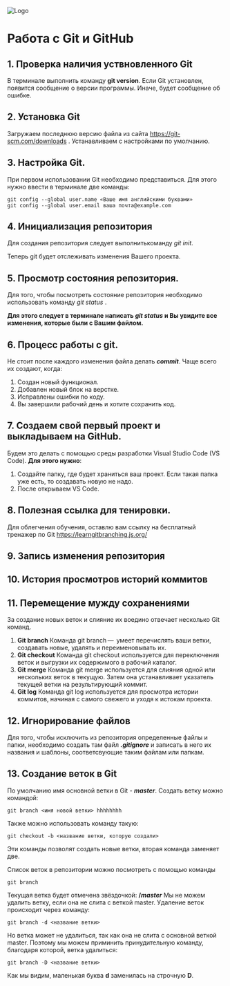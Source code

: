 ![Logo](Git-Logo-1788C.png)


# Работа с Git и GitHub

## 1. Проверка наличия уствновленного Git
В терминале выполнить команду **git version**.
Если Git установлен, появится сообщение о версии программы. Иначе, будет сообщение об ошибке.

## 2. Установка Git
Загружаем последнюю версию файла из сайта https://git-scm.com/downloads .
Устанавливаем с настройками по умолчанию.

## 3. Настройка Git.
При первом использовании Git необходимо представиться. Для этого нужно ввести в терминале две команды:
```
git config --global user.name «Ваше имя английскими буквами»
git config --global user.email ваша почта@example.com 
```

## 4. Инициализация репозитория
Для создания репозитория следует выполнитькоманду *git init*.

Теперь git будет отслеживать изменения Вашего проекта.

## 5. Просмотр состояния репозитория.
Для того, чтобы посмотреть состояние репозитория необходимо использовать команду *git status* .

**Для этого следует в терминале написать *git status* и Вы увидите все изменения, которые были с Вашим файлом.**

## 6. Процесс работы с git.

Не стоит после каждого изменения файла делать ***commit***. Чаще всего их создают, когда:

1. Создан новый функционал.
2. Добавлен новый блок на верстке.
3. Исправлены ошибки по коду.
4. Вы завершили рабочий день и хотите сохранить код.

## 7. Создаем свой первый проект и выкладываем на GitHub.

Будем это делать с помощью среды разработки Visual Studio Code (VS Code). __Для этого нужно__:
1. Создайте папку, где будет храниться ваш проект. Если такая папка уже есть, то создавать новую не надо.
2. После открываем VS Code.

## 8. Полезная ссылка для тенировки.
Для облегчения обучения, оставлю вам ссылку на бесплатный тренажер по Git https://learngitbranching.js.org/

## 9. Запись изменения репозитория

## 10. История просмотров историй коммитов
## 11. Перемещение мужду сохранениями
За создание новых веток и слияние их воедино отвечает несколько Git команд.
1. **Git branch**
Команда git branch —  умеет перечислять ваши ветки, создавать новые, удалять и переименовывать их.
2. **Git checkout**
Команда git checkout используется для переключения веток и выгрузки их содержимого в рабочий каталог.
3. **Git merge**
Команда git merge используется для слияния одной или нескольких веток в текущую. Затем она устанавливает указатель текущей ветки на результирующий коммит.
4. **Git log**
Команда git log используется для просмотра истории коммитов, начиная с самого свежего и уходя к истокам проекта.




## 12. Игнорирование файлов
Для того, чтобы исключить из репозитория определенные файлы и папки, необходимо создать там файл ***.gitignore*** и записать в него их названия и шаблоны, соответсвующие таким файлам или папкам.
 ## 13. Создание веток в Git
 По умолчанию имя основной ветки в Git - ***master***. 
 Создать ветку можно командой:
 ```
 git branch <имя новой ветки> hhhhhhhh
 ```
Также можно использовать команду такую: 
```
git checkout -b <название ветки, которую создали>
```
 Эти команды позволят создать новые ветки, вторая команда заменяет две.

Список веток в репозитории можно посмотреть с помощью команды 
```
git branch
```
Текущая ветка будет отмечена звёздочкой: **/*master***
Мы не можем удалить ветку, если она не слита с веткой master.
Удаление веток происходит через команду:
```
git branch -d <название ветки>
```
Но ветка может не удалиться, так как она не слита с основной веткой master. Поэтому мы можем приминить принудительную команду, благодаря которой, ветка удалиться:
```
git branch -D <название ветки>
```
Как мы видим, маленькая буква **d** заменилась на строчную **D**.
